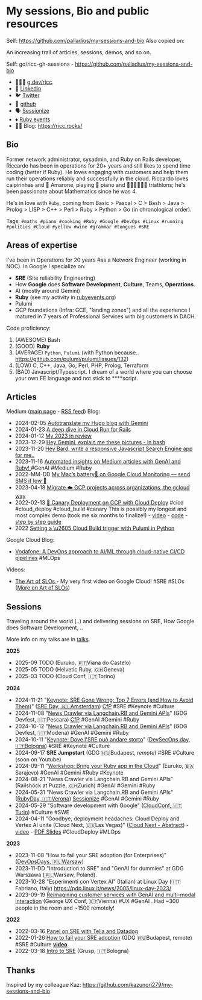 # My sessions, Bio and public resources

Self: https://github.com/palladius/my-sessions-and-bio
Also copied on:

An increasing trail of articles, sessions, demos, and so on.

Self: go/ricc-gh-sessions - https://github.com/palladius/my-sessions-and-bio

* 👨🏻‍💻 [g.dev/ricc](https://g.dev/ricc).
* 💼 [Linkedin](https://www.linkedin.com/in/riccardocarlesso/)
* 🐦 [Twitter](https://twitter.com/palladius)
* 🐙 [github](https://github.com/palladius)
* 🗣️ [Sessionize](https://sessionize.com/riccardo-carlesso)
* ♦️ [Ruby events](https://www.rubyevents.org/speakers/riccardo-carlesso)
* 🧑‍💼 Blog: https://ricc.rocks/

## Bio

Former network administrator, sysadmin, and Ruby on Rails developer, Riccardo has been in operations for 20+ years and
still likes to spend time coding (better if Ruby). He loves engaging with customers and help them run their operations
reliably and successfully in the cloud. Riccardo loves caipirinhas and 🍷 Amarone, playing 🎹 piano and 🏊🏻🚴🏿🏃‍♀️
triathlons; he's been passionate about Mathematics since he was 4.

He's in love with `Ruby`, coming from Basic > Pascal > C > Bash > Java > Prolog > LISP > C++ > Perl > Ruby > Python > Go (in chronological order).

Tags: `#maths #piano #cooking #Ruby #Google #DevOps #Linux #running #politics #Cloud #yellow #wine #grammar #tongues #SRE`

## Areas of expertise

I've been in Operations for 20 years #as a Network Engineer (working in NOC).
In Google I specialize on:

* **SRE** (Site reliability Engineering)
* How **Google** does **Software Development**, **Culture**, Teams, **Operations**.
* AI (mostly around Gemini)
* **Ruby** (see my  activity in [rubyevents.org](https://www.rubyevents.org/speakers/riccardo-carlesso))
* Pulumi
* GCP foundations (Infra: GCE, "landing zones") and all the experience I matured in 7 years of Professional Services with big customers in DACH.

Code proficiency:

1. (AWESOME) Bash
2. (GOOD) **Ruby**
3. (AVERAGE) `Python`, `Pulumi` (with Python because.. https://github.com/pulumi/pulumi/issues/132)
4. (LOW) C, C++, Java, Go, Perl, PHP, Prolog, Terraform
5. (BAD) Javascript/Typescript. I dream of a world where you can choose your own FE language and not stick to ****script.

## Articles

Medium ([main page](https://medium.com/@palladiusbonton/) - [RSS feed](https://medium.com/feed/@palladiusbonton)) Blog:

* 2024-02-05 [Autotranslate my Hugo blog with Gemini](https://ricc.rocks/en/blog/autotranslate-my-hugo-blog-with-gemini/)
* 2024-01-23 [A deep dive in Cloud Run for Rails](https://ricc.rocks/en/blog/a-deep-dive-in-cloud-run-for-rails/)
* 2024-01-12 [My 2023 in review](https://ricc.rocks/en/blog/my-2023-in-review/)
* 2023-12-29 [Hey Gemini, explain me these pictures - in bash](https://ricc.rocks/en/blog/hey-gemini-explain-me-these-pictures-in-bash/)
* 2023-11-20 [Hey Bard, write a responsive Javascript Search Engine app for me..](https://medium.com/@palladiusbonton/hey-bard-write-a-responsive-javascript-search-engine-app-for-me-b2585e55385e)
* 2023-11-16 [Automated insights on Medium articles with GenAI and Ruby!
](https://blog.devops.dev/parse-medium-articles-with-genai-and-add-some-fun-02fe9d30475a) #GenAI #Medium #Ruby
* 2022-MM-DD [My Mac’s battery🔋 on Google Cloud Monitoring — send SMS if low 🪫](https://medium.com/google-cloud/my-macs-battery-on-google-cloud-monitoring-with-sms-if-its-low-a1ccd70485fe?source=rss-b5293b96912f------2)
* 2023-04-18 [Migrate ☁️ GCP projects across organizations, the gcloud way](https://medium.com/google-cloud/how-to-migrate-projects-across-organizations-c7e254ab90af?source=rss-b5293b96912f------2)
* 2022-02-13 [🐤 Canary Deployment on GCP with Cloud Deploy](https://medium.com/google-cloud/draft-canarying-on-gcp-with-cloud-deploy-91b3e4d0ee9a) #cicd #cloud_deploy #cloud_build #canary This is possibly my longest and most complex demo (took me six months to finalize!) - [video](https://www.youtube.com/watch?v=0GfV5iMGG64) - [code](https://github.com/palladius/clouddeploy-platinum-path) - [step by step guide](https://github.com/palladius/clouddeploy-platinum-path/blob/main/step-by-step-guide.md)
* 2022  [Setting a \u2605 Cloud Build trigger with Pulumi in  Python](https://medium.com/google-cloud/setting-cloudbuild-with-pulumi-in-python-330e8b54b2cf)


Google Cloud Blog:

* [Vodafone: A DevOps approach to AI/ML through cloud-native CI/CD pipelines](https://cloud.google.com/blog/products/devops-sre/how-vodafone-uses-cicd-to-speed-up-ml-pipelines) #MLOps

Videos:

* [The Art of SLOs ](https://www.youtube.com/watch?v=E3ReKuJ8ewA) - My very first video on Google Cloud! #SRE #SLOs ([More on Art of SLOs](https://sre.google.resources/practices-and-processes/art-of-slos/))


## Sessions

Traveling around the world (..) and delivering sessions on SRE, How Google does Software Development, ..

More info on my talks are in [talks](talks.md).

**2025**

* 2025-09 TODO (Euruko,	🇵🇹Viana do Castelo)
* 2025-05 TODO (Helvetic Ruby, 🇨🇭Geneva)
* 2025-03 TODO (Cloud Conf, 🇮🇹Torino)

**2024**

* 2024-11-21 "[Keynote: SRE Gone Wrong: Top 7 Errors (and How to Avoid Them)](https://sreday.com/2024-amsterdam/#modal-speaker-0)" ([SRE Day, 🇳🇱Amsterdam](https://sreday.com/2024-amsterdam/)) [CfP](https://www.papercall.io/sreday-2024-amsterdam) #SRE #Keynote #Culture
* 2024-11-08 "[News Crawler via Langchain.RB and Gemini APIs](https://sessionize.com/app/speaker/session/739236)" (GDG Devfest, 🇮🇹Pescara) [CfP](https://sessionize.com/devfest-pescara-2024/) #GenAI #Gemini #Ruby
* 2024-10-12 "[News Crawler via Langchain.RB and Gemini APIs](https://sessionize.com/app/speaker/session/745608)" (GDG Devfest, 🇮🇹Modena) #GenAI #Gemini #Ruby
* 2024-10-11 "[Keynote: Dove l'SRE può andare storto](https://www.devsecopsday.it/talks_speakers/)" ([DevSecOps day, 🇮🇹Bologna](https://www.devsecopsday.it/talks_speakers/)) #SRE  #Keynote #Culture
* 2024-09-17 **SRE Jumpstart** (GDG 🇭🇺Budapest, _remote_) #SRE #Culture (soon on Youtube)
* 2024-09-11 "[Workshop: Bring your Ruby app in the Cloud](https://2024.euruko.org/speakers/riccardo_carlesso)" (Euruko, 🇧🇦Sarajevo) #GenAI #Gemini #Ruby #Keynote
* 2024-08-21 "News Crawler via Langchain.RB and Gemini APIs" (Railshöck at Puzzle, 🇨🇭Zurich) #GenAI #Gemini #Ruby
* 2024-05-31 "News Crawler via Langchain.RB and Gemini APIs" ([RubyDay, 🇮🇹Verona](https://2024.rubyday.it/talks_speakers/)) [Sessionize](https://sessionize.com/s/riccardo-carlesso/news-crawler-via-langchainrb-and-gemini-apis/80101) #GenAI #Gemini #Ruby
* 2024-05-29 "Software development with Google" ([CloudConf, 🇮🇹Turin](https://2024.cloudconf.it/index.html)) #Culture #SWE
* 2024-04-11 "Goodbye, deployment headaches: Cloud Deploy and Vertex AI unite (Cloud Next, 🇺🇸Las Vegas)" ([Cloud Next - Abstract](https://cloud.withgoogle.com/next?session=DEV302)) - [video](https://www.youtube.com/watch?v=_NlGk9Ao_oA) - [PDF Slides](https://assets.swoogo.com/uploads/3794522-661c3c8fe0cf9.pdf) #CloudDeploy #MLOps

**2023**

* 2023-11-08 "How to fail your SRE adoption (for Enterprises)" ([DevOpsDays, 🇵🇱Warsaw](https://devopsdays.pl/bio/#kontakt))
* 2023-11-DD "Introduction to SRE" and "GenAI for dummies" at GDG Warszawa (🇵🇱Warsaw, Poland).
* 2023-10-28 "Esperimenti con Vertex AI" (Italian) at Linux Day (🇮🇹Fabriano, Italy) https://pdp.linux.it/news/2005/linux-day-2023/
* 2023-09-19 [Reimagining customer services with GenAI and multi-modal interaction](https://www.youtube.com/watch?v=WRNncVe5yJQ) (George UX Conf, 🇦🇹Vienna) #UX #GenAI . Had ~300 people in the room and ~1500 remotely!

**2022**

* 2022-03-16 [Panel on SRE with Telia and Datadog](https://hopin.com/events/telia-company-google-cloud-datadog-sre-panel)
* 2022-01-26 [How to fail your SRE adoption](https://gdg.community.dev/events/details/google-gdg-budapest-presents-how-to-fail-your-sre-adoption/)
  (GDG 🇭🇺Budapest, remote) #SRE #Culture **[video](https://www.youtube.com/watch?v=i96qBPyn2dw)**
* 2022-03-18 [Intro to SRE](https://2022.incontrodevops.it/talks_speakers/index.html) (Grusp, 🇮🇹Bologna)

## Thanks

Inspired by my colleague Kaz: https://github.com/kazunori279/my-sessions-and-bio
